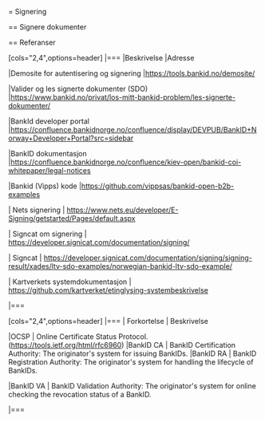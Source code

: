 = Signering

== Signere dokumenter

== Referanser


[cols="2,4",options=header]
|===
|Beskrivelse
|Adresse

|Demosite for autentisering og signering
|https://tools.bankid.no/demosite/

|Valider og les signerte dokumenter (SDO)
|https://www.bankid.no/privat/los-mitt-bankid-problem/les-signerte-dokumenter/

|BankId developer portal
|https://confluence.bankidnorge.no/confluence/display/DEVPUB/BankID+Norway+Developer+Portal?src=sidebar

|BankID dokumentasjon
|https://confluence.bankidnorge.no/confluence/kiev-open/bankid-coi-whitepaper/legal-notices

|Bankid (Vipps) kode
|https://github.com/vippsas/bankid-open-b2b-examples

| Nets signering
| https://www.nets.eu/developer/E-Signing/getstarted/Pages/default.aspx

| Signcat om signering
| https://developer.signicat.com/documentation/signing/

| Signcat 
| https://developer.signicat.com/documentation/signing/signing-result/xades/ltv-sdo-examples/norwegian-bankid-ltv-sdo-example/

| Kartverkets systemdokumentasjon
| https://github.com/kartverket/etinglysing-systembeskrivelse

|===


[cols="2,4",options=header]
|===
| Forkortelse
| Beskrivelse

|OCSP | Online Certificate Status Protocol. (https://tools.ietf.org/html/rfc6960)
|BankID CA | BankID Certification Authority: The originator's system for issuing BankIDs.
|BankID RA | BankID Registration Authority: The originator's system for handling the lifecycle of BankIDs.

|BankID VA | BankID Validation Authority: The originator's system for online checking the revocation status of a BankID.

|===

